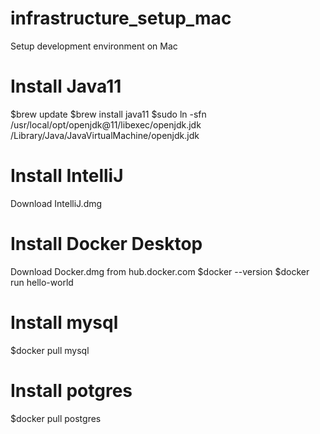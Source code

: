# infrastructure_setup_mac
Setup development environment on Mac
# Install Java11
$brew update
$brew install java11
$sudo ln -sfn /usr/local/opt/openjdk@11/libexec/openjdk.jdk /Library/Java/JavaVirtualMachine/openjdk.jdk
# Install IntelliJ
Download IntelliJ.dmg
# Install Docker Desktop
Download Docker.dmg from hub.docker.com
$docker --version
$docker run hello-world
# Install mysql
$docker pull mysql
# Install potgres
$docker pull postgres
